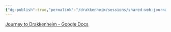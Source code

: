 ```yaml
---
{"dg-publish":true,"permalink":"/drakkenheim/sessions/shared-web-journal/","noteIcon":""}
---
```



[Journey to Drakkenheim - Google Docs](https://docs.google.com/document/d/1phVxeI-g9bj6NZPhNU_uoof7kSdfhOSRZHMv257PoRY/edit)